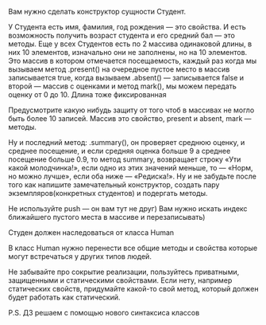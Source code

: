 Вам нужно сделать конструктор сущности Студент.

У Студента есть имя, фамилия, год рождения — это свойства.
И есть возможность получить возраст студента и его средний бал — это методы.
Еще у всех Студентов есть по 2 массива одинаковой длины, в них 10 элементов, 
изначально они не заполнены, но на 10 элементов. Это массив в котором отмечается посещаемость, 
каждый раз когда мы вызываем метод .present() на очередное пустое место в массив записывается true,
когда вызываем .absent() — записывается false и второй — массив с оценками и метод mark(), 
мы можем передать оценку от 0 до 10. Длина тоже фиксированная

Предусмотрите какую нибудь защиту от того чтоб в массивах не могло быть более 10 записей. 
Массив это свойство, present и absent, mark — методы.

Ну и последний метод: .summary(), он проверяет среднюю оценку, и среднее посещение, 
и если средняя оценка больше 9 а среднее посещение больше 0.9, то метод summary, 
возвращает строку «Ути какой молодчинка!», если одно из этих значений меньше, 
то — «Норм, но можно лучше», если оба ниже — «Редиска!». 
Ну и не забудьте после того как напишите замечательный конструктор, создать пару 
экземпляров(конкретных студентов) и подергать методы.

Не используйте push — он вам тут не друг) Вам нужно искать индекс ближайшего пустого места в
массиве и перезаписывать)

Студен должен наследоваться от класса Human

В класс Human нужно перенести все общие методы и свойства которые могут встречаться у других типов людей.

Не забывайте про сокрытие реализации, пользуйтесь приватными, защищенными и статическими свойствами. 
Если нету, например статических свойств, придумайте какой-то свой метод, который должен будет работать 
как статический.

P.S. ДЗ решаем с помощью нового синтаксиса классов

